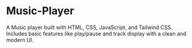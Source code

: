 # Music-Player
A  Music player built with HTML, CSS, JavaScript, and Tailwind CSS. Includes basic features like play/pause and track display with a clean and modern UI.
